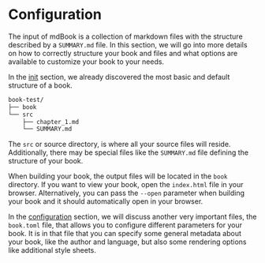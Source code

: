 # Configuration

The input of mdBook is a collection of markdown files with the structure described by a `SUMMARY.md` file.
In this section, we will go into more details on how to correctly structure your book and files and what
options are available to customize your book to your needs.

In the [init](cli/init.html) section, we already discovered the most basic and default structure of a book.

```bash
book-test/
├── book
└── src
    ├── chapter_1.md
    └── SUMMARY.md
```

The `src` or source directory, is where all your source files will reside. Additionally, there may be special files like the `SUMMARY.md` file defining the structure of your book.

When building your book, the output files will be located in the `book` directory. If you want to view your book, open the `index.html` file in your browser. Alternatively, you can pass the `--open` parameter when building your book and it should automatically open in your browser.

In the [configuration](format/config.html) section, we will discuss another very important files, the `book.toml` file, that allows you to configure different parameters for your book. It is in that file that you can specify some general metadata about your book, like the author and language, but also some rendering options like additional style sheets.
